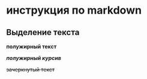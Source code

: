 # инструкция по markdown

## Выделение текста

**полужирный текст**

***полужирный курсив***

~~зачеркнутый текст~~

